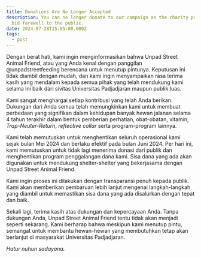 ```yaml
---
title: Donations Are No Longer Accepted
description: You can no longer donate to our campaign as the charity prepares to
  bid farewell to the public.
date: 2024-07-28T15:05:00.000Z
tags:
  - post
---
```

Dengan berat hati, kami ingin menginformasikan bahwa Unpad Street Animal Friend, atau yang Anda kenal dengan panggilan @unpadstreetfeeding berencana untuk menutup pintunya. Keputusan ini tidak diambil dengan mudah, dan kami ingin menyampaikan rasa terima kasih yang mendalam kepada semua pihak yang telah mendukung kami selama ini baik dari sivitas Universitas Padjadjaran maupun publik luas.

Kami sangat menghargai setiap kontribusi yang telah Anda berikan. Dukungan dari Anda semua telah memungkinkan kami untuk membuat perbedaan yang signifikan dalam kehidupan banyak hewan jalanan selama 4 tahun terakhir dalam bentuk pemberian perhatian, obat-obatan, vitamin, *Trap-Neuter-Return*, *reflective collar* serta program-program lainnya.

Kami telah memutuskan untuk menghentikan seluruh operasional kami sejak bulan Mei 2024 dan berlaku efektif pada bulan Juni 2024. Per hari ini, kami memutuskan untuk tidak lagi menerima donasi dari publik dan menghentikan program penggalangan dana kami. Sisa dana yang ada akan digunakan untuk mendukung shelter-shelter yang bekerjasama dengan Unpad Street Animal Friend.

Kami ingin proses ini dilakukan dengan transparansi penuh kepada publik. Kami akan memberikan pembaruan lebih lanjut mengenai langkah-langkah yang diambil untuk memastikan sisa dana yang ada disalurkan dengan tepat dan baik.

Sekali lagi, terima kasih atas dukungan dan kepercayaan Anda. Tanpa dukungan Anda, Unpad Street Animal Friend tentu tidak akan menjadi seperti sekarang. Kami berharap bahwa meskipun kami menutup pintu, semangat untuk membantu hewan-hewan yang membutuhkan tetap akan berlanjut di masyarakat Universitas Padjadjaran.

*Hatur nuhun sadayana.*

